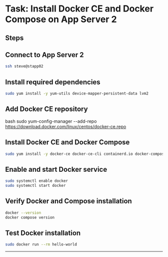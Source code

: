 # Task: Install Docker CE and Docker Compose on App Server 2

## Steps
## Connect to App Server 2  
```bash
ssh steve@stapp02
```
## Install required dependencies
```bash
sudo yum install -y yum-utils device-mapper-persistent-data lvm2
```
## Add Docker CE repository
bash
sudo yum-config-manager --add-repo https://download.docker.com/linux/centos/docker-ce.repo
## Install Docker CE and Docker Compose
```bash
sudo yum install -y docker-ce docker-ce-cli containerd.io docker-compose-plugin
```
## Enable and start Docker service

```bash
sudo systemctl enable docker
sudo systemctl start docker
```
## Verify Docker and Compose installation

```bash
docker --version
docker compose version
```
## Test Docker installation

```bash
sudo docker run --rm hello-world
```
---
